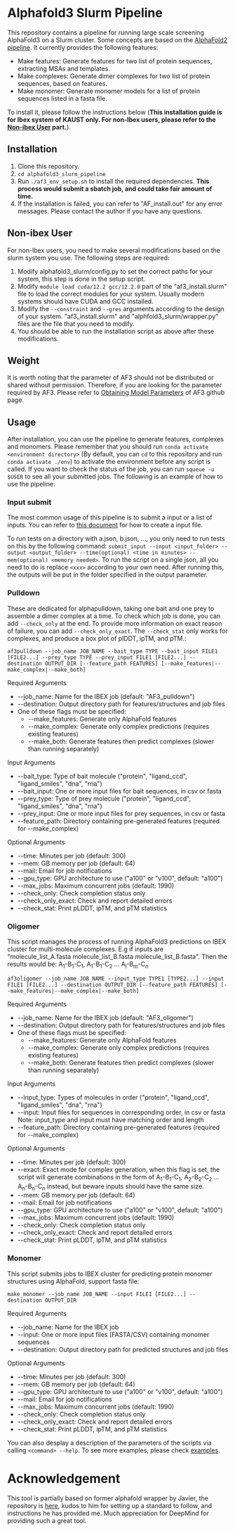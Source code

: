 # Alphafold3 Slurm Pipeline
This repository contains a pipeline for running large scale screening AlphaFold3 on a Slurm cluster. Some concepts are based on the [AlphaFold2 pipeline](https://github.com/strubelab/alphafold). It currently provides the following features:
- Make features: Generate features for two list of protein sequences, extracting MSAs and templates.
- Make complexes: Generate dimer complexes for two list of protein sequences, based on features.
- Make monomer: Generate monomer models for a list of protein sequences listed in a fasta file.

To install it, please follow the instructions below (**This installation guide is for Ibex system of KAUST only. For non-Ibex users, please refer to the [Non-ibex User](#non-ibex) part.**).
## Installation
1. Clone this repository.
2. `cd alphafold3_slurm_pipeline`
3. Run `./af3_env_setup.sh` to install the required dependencies. **This process would submit a sbatch job, and could take fair amount of time.**
4. If the installation is failed, you can refer to "AF_install.out" for any error messages. Please contact the author if you have any questions.

## Non-ibex User
<a name="non-ibex"></a>
For non-Ibex users, you need to make several modifications based on the slurm system you use. The following steps are required:
1. Modify alphafold3_slurm/config.py to set the correct paths for your system, this step is done in the setup script.
2. Modify `module load cuda/12.2 gcc/12.2.0` part of the "af3_install.slurm" file to load the correct modules for your system. Usually modern systems should have CUDA and GCC installed.
3. Modify the `--constraint` and `--gres` arguments according to the design of your system. "af3_install.slurm" and "alphfold3_slurm/wrapper.py" files are the file that you need to modify.
4. You should be able to run the installation script as above after these modifications.

## Weight
It is worth noting that the parameter of AF3 should not be distributed or shared without permission. Therefore, if you are looking for the parameter required by AF3. Please refer to [Obtaining Model Parameters](https://github.com/google-deepmind/alphafold3/tree/main?tab=readme-ov-file) of AF3 github page.

## Usage
After installation, you can use the pipeline to generate features, complexes and monomers. Please remember that you should run `conda activate <environment directory>` (By default, you can `cd` to this repository and run `conda activate ./env`) to activate the environment before any script is called. If you want to check the status of the job, you can run `squeue -u $USER` to see all your submitted jobs. The following is an example of how to use the pipeline:

### Input submit
The most common usage of this pipeline is to submit a input or a list of inputs. You can refer to [this document](https://github.com/google-deepmind/alphafold3/blob/main/docs/input.md) for how to create a input file.

To run tests on a directory with a.json, b.json, ..., you only need to run tests on this by the following command:
`submit_input --input <input_folder> --output <output_folder> --time(optional) <time in minutes> --mem(optional) <memory needed>`. To run the script on a single json, all you need to do is replace `<xxx>` according to your own need. After running this, the outputs will be put in the folder specified in the output parameter.

### Pulldown
These are dedicated for alphapulldown, taking one bait and one prey to assemble a dimer complex at a time. To check which job is done, you can add `--check_only` at the end. To provide more information on exact reason of failure, you can add `--check_only_exact`. The `--check_stat` only works for complexes, and produce a box plot of plDDT, ipTM, and pTM.:

`af3pulldown --job_name JOB_NAME --bait_type TYPE --bait_input FILE1 [FILE2...] --prey_type TYPE --prey_input FILE1 [FILE2...] --destination OUTPUT_DIR [--feature_path FEATURES] [--make_features|--make_complex|--make_both]`

Required Arguments
- --job_name: Name for the IBEX job (default: "AF3_pulldown")
- --destination: Output directory path for features/structures and job files
- One of these flags must be specified:
  - --make_features: Generate only AlphaFold features
  - --make_complex: Generate only complex predictions (requires existing features)
  - --make_both: Generate features then predict complexes (slower than running separately)

Input Arguments
- --bait_type: Type of bait molecule ("protein", "ligand_ccd", "ligand_smiles", "dna", "rna")
- --bait_input: One or more input files for bait sequences, in csv or fasta
- --prey_type: Type of prey molecule ("protein", "ligand_ccd", "ligand_smiles", "dna", "rna")
- --prey_input: One or more input files for prey sequences, in csv or fasta
- --feature_path: Directory containing pre-generated features (required for --make_complex)

Optional Arguments
- --time: Minutes per job (default: 300)
- --mem: GB memory per job (default: 64) 
- --mail: Email for job notifications
- --gpu_type: GPU architecture to use ("a100" or "v100", default: "a100")
- --max_jobs: Maximum concurrent jobs (default: 1990)
- --check_only: Check completion status only
- --check_only_exact: Check and report detailed errors
- --check_stat: Print pLDDT, ipTM, and pTM statistics

### Oligomer

This script manages the process of running AlphaFold3 predictions on IBEX cluster for multi-molecule complexes. E.g if inputs are "molecule_list_A.fasta molecule_list_B.fasta molecule_list_B.fasta". Then the results would be: A<sub>1</sub>-B<sub>1</sub>-C<sub>1</sub>,  A<sub>1</sub>-B<sub>1</sub>-C<sub>2</sub> ... A<sub>l</sub>-B<sub>m</sub>-C<sub>n</sub>

`af3oligomer --job_name JOB_NAME --input_type TYPE1 [TYPE2...] --input FILE1 [FILE2...] --destination OUTPUT_DIR [--feature_path FEATURES] [--make_features|--make_complex|--make_both]`

Required Arguments
- --job_name: Name for the IBEX job (default: "AF3_oligomer")
- --destination: Output directory path for features/structures and job files
- One of these flags must be specified:
  - --make_features: Generate only AlphaFold features
  - --make_complex: Generate only complex predictions (requires existing features)
  - --make_both: Generate features then predict complexes (slower than running separately)

Input Arguments
- --input_type: Types of molecules in order ("protein", "ligand_ccd", "ligand_smiles", "dna", "rna")
- --input: Input files for sequences in corresponding order, in csv or fasta
  Note: input_type and input must have matching order and length
- --feature_path: Directory containing pre-generated features (required for --make_complex)

Optional Arguments
- --time: Minutes per job (default: 300)
- --exact: Exact mode for complex generation, when this flag is set, the script will generate combinations in the form of A<sub>1</sub>-B<sub>1</sub>-C<sub>1</sub>,  A<sub>2</sub>-B<sub>2</sub>-C<sub>2</sub> ... A<sub>n</sub>-B<sub>n</sub>-C<sub>n</sub> instead, but beware inputs should have the same size.
- --mem: GB memory per job (default: 64) 
- --mail: Email for job notifications
- --gpu_type: GPU architecture to use ("a100" or "v100", default: "a100")
- --max_jobs: Maximum concurrent jobs (default: 1990)
- --check_only: Check completion status only
- --check_only_exact: Check and report detailed errors
- --check_stat: Print pLDDT, ipTM, and pTM statistics

### Monomer
This script submits jobs to IBEX cluster for predicting protein monomer structures using AlphaFold, support fasta file:

`make_monomer --job_name JOB_NAME --input FILE1 [FILE2...] --destination OUTPUT_DIR`

Required Arguments

-   --job_name: Name for the IBEX job
-   --input: One or more input files (FASTA/CSV) containing monomer sequences
-   --destination: Output directory path for predicted structures and job files

Optional Arguments

-   --time: Minutes per job (default: 300)
-   --mem: GB memory per job (default: 64)
-   --gpu_type: GPU architecture to use ("a100" or "v100", default: "a100")
-   --mail: Email for job notifications
-   --max_jobs: Maximum concurrent jobs (default: 1990)
-   --check_only: Check completion status only
-   --check_only_exact: Check and report detailed errors
-   --check_stat: Print pLDDT, ipTM, and pTM statistics


You can also desplay a description of the parameters of the scripts via calling `<command> --help`. To see more examples, please check [examples](examples/example.md).


# Acknowledgement
This tool is partially based on former alphafold wrapper by Javier, the repository is [here](https://github.com/strubelab/alphafold), kudos to him for setting up a standard to follow, and instructions he has provided me. 
Much appreciation for DeepMind for providing such a great tool.